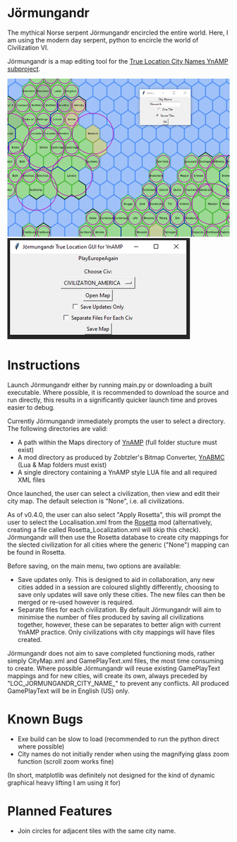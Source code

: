 # Jörmungandr
The mythical Norse serpent Jörmungandr encircled the entire world. Here, I am using the modern day serpent, python to encircle the world of Civilization VI.

Jörmungandr is a map editing tool for the [True Location City Names YnAMP subproject](https://forums.civfanatics.com/threads/ynamp-sub-project-true-location-corresponding-city-names.605960/).

![Jormungandr Example](screenshots/Jormungandr_eg.PNG?raw=true "Jormungandr Example")
![Jormungandr Menu](screenshots/Jormungandr_menu_v1.PNG?raw=true "Jormungandr Menu")

# Instructions
Launch Jörmungandr either by running main.py or downloading a built executable. Where possible, it is recommended to download the source and run directly, this results in a significantly quicker launch time and proves easier to debug.

Currently Jörmungandr immediately prompts the user to select a directory. The following directories are valid:
- A path within the Maps directory of [YnAMP](https://github.com/Gedemon/Civ6-YnAMP/tree/master/Maps) (full folder stucture must exist)
- A mod directory as produced by Zobtzler's Bitmap Converter, [YnABMC](https://github.com/Zobtzler/YnABMC) (Lua & Map folders must exist)
- A single directory containing a YnAMP style LUA file and all required XML files

Once launched, the user can select a civilization, then view and edit their city map. The default selection is "None", i.e. all civilizations.

As of v0.4.0, the user can also select "Apply Rosetta", this will prompt the user to select the Localisation.xml from the [Rosetta](https://forums.civfanatics.com/threads/rosetta-dynamic-city-names.623102/) mod (alternatively, creating a file called Rosetta_Localization.xml will skip this check). Jörmungandr will then use the Rosetta database to create city mappings for the slected civilization for all cities where the generic ("None") mapping can be found in Rosetta.

Before saving, on the main menu, two options are available:
- Save updates only. This is designed to aid in collaboration, any new cities added in a session are coloured slightly differently, choosing to save only updates will save only these cities. The new files can then be merged or re-used however is required.
- Separate files for each civilization. By default Jörmungandr will aim to minimise the number of files produced by saving all civilizations together, however, these can be separates to better align with current YnAMP practice. Only civilizations with city mappings will have files created.

Jörmungandr does not aim to save completed functioning mods, rather simply CityMap.xml and GamePlayText.xml files, the most time consuming to create. Where possible Jörmungandr will reuse existing GamePlayText mappings and for new cities, will create its own, always preceded by "LOC_JORMUNGANDR_CITY_NAME_" to prevent any conflicts. All produced GamePlayText will be in English (US) only.

# Known Bugs
- Exe build can be slow to load (recommended to run the python direct where possible)
- City names do not initially render when using the magnifying glass zoom function (scroll zoom works fine)

(In short, matplotlib was definitely not designed for the kind of dynamic graphical heavy lifting I am using it for)

# Planned Features
- Join circles for adjacent tiles with the same city name.

